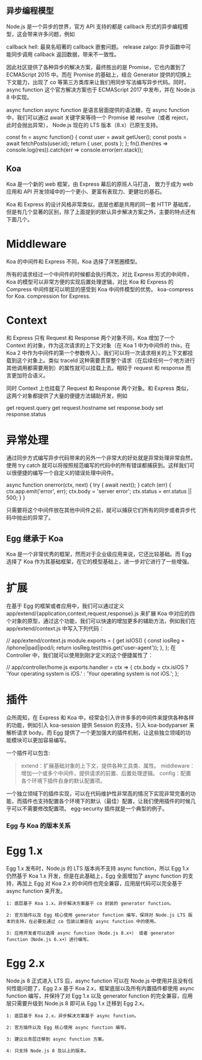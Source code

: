 ## 异步编程模型

Node.js 是一个异步的世界，官方 API 支持的都是 callback 形式的异步编程模型，这会带来许多问题，例如

callback hell: 最臭名昭著的 callback 嵌套问题。
release zalgo: 异步函数中可能同步调用 callback 返回数据，带来不一致性。

因此社区提供了各种异步的解决方案，最终胜出的是 Promise，它也内置到了 ECMAScript 2015 中。而在 Promise 的基础上，结合 Generator 提供的切换上下文能力，出现了 co 等第三方类库来让我们用同步写法编写异步代码。同时，async function 这个官方解决方案也于 ECMAScript 2017 中发布，并在 Node.js 8 中实现。

async function
async function 是语言层面提供的语法糖，在 async function 中，我们可以通过 await 关键字来等待一个 Promise 被 resolve（或者 reject，此时会抛出异常）， Node.js 现在的 LTS 版本（8.x）已原生支持。

const fn = async function() {
  const user = await getUser();
  const posts = await fetchPosts(user.id);
  return { user, posts };
};
fn().then(res => console.log(res)).catch(err => console.error(err.stack));


## Koa

Koa 是一个新的 web 框架，由 Express 幕后的原班人马打造， 致力于成为 web 应用和 API 开发领域中的一个更小、更富有表现力、更健壮的基石。

Koa 和 Express 的设计风格非常类似，底层也都是共用的同一套 HTTP 基础库，但是有几个显著的区别，除了上面提到的默认异步解决方案之外，主要的特点还有下面几个。

# Middleware
Koa 的中间件和 Express 不同，Koa 选择了洋葱圈模型。
  
所有的请求经过一个中间件的时候都会执行两次，对比 Express 形式的中间件，Koa 的模型可以非常方便的实现后置处理逻辑，对比 Koa 和 Express 的 Compress 中间件就可以明显的感受到 Koa 中间件模型的优势。
  koa-compress for Koa.
  compression for Express.

# Context
和 Express 只有 Request 和 Response 两个对象不同，Koa 增加了一个 Context 的对象，作为这次请求的上下文对象（在 Koa 1 中为中间件的 this，在 Koa 2 中作为中间件的第一个参数传入）。我们可以将一次请求相关的上下文都挂载到这个对象上。类似 traceId 这种需要贯穿整个请求（在后续任何一个地方进行其他调用都需要用到）的属性就可以挂载上去。相较于 request 和 response 而言更加符合语义。

同时 Context 上也挂载了 Request 和 Response 两个对象。和 Express 类似，这两个对象都提供了大量的便捷方法辅助开发，例如

get request.query
get request.hostname
set response.body
set response.status

# 异常处理
通过同步方式编写异步代码带来的另外一个非常大的好处就是异常处理非常自然，使用 try catch 就可以将按照规范编写的代码中的所有错误都捕获到。这样我们可以很便捷的编写一个自定义的错误处理中间件。

async function onerror(ctx, next) {
  try {
    await next();
  } catch (err) {
    ctx.app.emit('error', err);
    ctx.body = 'server error';
    ctx.status = err.status || 500;
  }
}

只需要将这个中间件放在其他中间件之前，就可以捕获它们所有的同步或者异步代码中抛出的异常了。


## Egg 继承于 Koa

Koa 是一个非常优秀的框架，然而对于企业级应用来说，它还比较基础。而 Egg 选择了 Koa 作为其基础框架，在它的模型基础上，进一步对它进行了一些增强。

# 扩展
在基于 Egg 的框架或者应用中，我们可以通过定义 app/extend/{application,context,request,response}.js 来扩展 Koa 中对应的四个对象的原型，通过这个功能，我们可以快速的增加更多的辅助方法，例如我们在 app/extend/context.js 中写入下列代码：

// app/extend/context.js
module.exports = {
  get isIOS() {
    const iosReg = /iphone|ipad|ipod/i;
    return iosReg.test(this.get('user-agent'));
  },
};
在 Controller 中，我们就可以使用到刚才定义的这个便捷属性了：

// app/controller/home.js
exports.handler = ctx => {
  ctx.body = ctx.isIOS
    ? 'Your operating system is iOS.'
    : 'Your operating system is not iOS.';
};

# 插件
众所周知，在 Express 和 Koa 中，经常会引入许许多多的中间件来提供各种各样的功能，例如引入 koa-session 提供 Session 的支持，引入 koa-bodyparser 来解析请求 body。而 Egg 提供了一个更加强大的插件机制，让这些独立领域的功能模块可以更加容易编写。

一个插件可以包含:
  >extend：扩展基础对象的上下文，提供各种工具类、属性。
  >middleware：增加一个或多个中间件，提供请求的前置、后置处理逻辑。
  >config：配置各个环境下插件自身的默认配置项。

一个独立领域下的插件实现，可以在代码维护性非常高的情况下实现非常完善的功能，而插件也支持配置各个环境下的默认（最佳）配置，让我们使用插件的时候几乎可以不需要修改配置项。
egg-security 插件就是一个典型的例子。


### Egg 与 Koa 的版本关系

  # Egg 1.x
  Egg 1.x 发布时，Node.js 的 LTS 版本尚不支持 async function，所以 Egg 1.x 仍然基于 Koa 1.x 开发，但是在此基础上，Egg 全面增加了 async function 的支持，再加上 Egg 对 Koa 2.x 的中间件也完全兼容，应用层代码可以完全基于 async function 来开发。
  
    1: 底层基于 Koa 1.x，异步解决方案基于 co 封装的 generator function。

    2: 官方插件以及 Egg 核心使用 generator function 编写，保持对 Node.js LTS 版本的支持，在必要处通过 co 包装以兼容在 async function 中的使用。

    3: 应用开发者可以选择 async function（Node.js 8.x+） 或者 generator function（Node.js 6.x+）进行编写。

  # Egg 2.x
  Node.js 8 正式进入 LTS 后，async function 可以在 Node.js 中使用并且没有任何性能问题了，Egg 2.x 基于 Koa 2.x，框架底层以及所有内置插件都使用 async function 编写，并保持了对 Egg 1.x 以及 generator function 的完全兼容，应用层只需要升级到 Node.js 8 即可从 Egg 1.x 迁移到 Egg 2.x。

    1: 底层基于 Koa 2.x，异步解决方案基于 async function。

    2: 官方插件以及 Egg 核心使用 async function 编写。

    3: 建议业务层迁移到 async function 方案。

    4: 只支持 Node.js 8 及以上的版本。